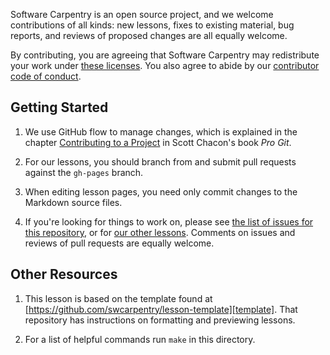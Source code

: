 Software Carpentry is an open source project,
and we welcome contributions of all kinds:
new lessons,
fixes to existing material,
bug reports,
and reviews of proposed changes are all equally welcome.

By contributing,
you are agreeing that Software Carpentry may redistribute your work under
[these licenses][license].
You also agree to abide by our
[contributor code of conduct][conduct].

## Getting Started

1.  We use GitHub flow to manage changes,
    which is explained in the chapter [Contributing to a Project][pro-git-chapter]
    in Scott Chacon's book *Pro Git*.

2.  For our lessons,
    you should branch from and submit pull requests against the `gh-pages` branch.

3.  When editing lesson pages, you need only commit changes to the Markdown source files.

4.  If you're looking for things to work on,
    please see [the list of issues for this repository][issues],
    or for [our other lessons][swc-lessons].
    Comments on issues and reviews of pull requests are equally welcome.

## Other Resources

1.  This lesson is based on the template found at
    [https://github.com/swcarpentry/lesson-template][template].
    That repository has instructions on formatting and previewing lessons.

2.  For a list of helpful commands run `make` in this directory.

[conduct]: CONDUCT.md
[issues]: https://github.com/swcarpentry/lesson-template/issues
[license]: LICENSE.md
[pro-git-chapter]: http://git-scm.com/book/en/v2/GitHub-Contributing-to-a-Project
[swc-lessons]: http://software-carpentry.org/lessons.html
[template]: https://github.com/swcarpentry/lesson-template
